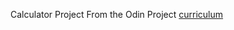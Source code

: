 Calculator Project
From the Odin Project [curriculum](https://www.theodinproject.com/courses/web-development-101/lessons/calculator?ref=lnav)
